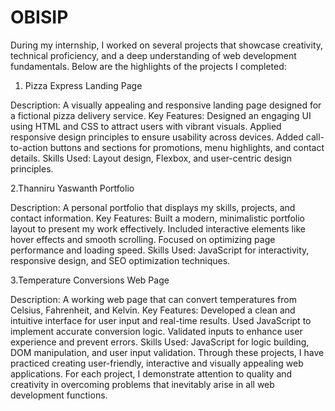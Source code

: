 # OBISIP
During my internship, I worked on several projects that showcase creativity, technical proficiency, and a deep understanding of web development fundamentals. Below are the highlights of the projects I completed:

1. Pizza Express Landing Page

Description: A visually appealing and responsive landing page designed for a fictional pizza delivery service.
Key Features:
Designed an engaging UI using HTML and CSS to attract users with vibrant visuals.
Applied responsive design principles to ensure usability across devices.
Added call-to-action buttons and sections for promotions, menu highlights, and contact details.
Skills Used: Layout design, Flexbox, and user-centric design principles.

2.Thanniru Yaswanth Portfolio

Description: A personal portfolio that displays my skills, projects, and contact information.
Key Features:
Built a modern, minimalistic portfolio layout to present my work effectively.
Included interactive elements like hover effects and smooth scrolling.
Focused on optimizing page performance and loading speed.
Skills Used: JavaScript for interactivity, responsive design, and SEO optimization techniques.

3.Temperature Conversions Web Page

Description: A working web page that can convert temperatures from Celsius, Fahrenheit, and Kelvin.
Key Features:
Developed a clean and intuitive interface for user input and real-time results.
Used JavaScript to implement accurate conversion logic.
Validated inputs to enhance user experience and prevent errors.
Skills Used: JavaScript for logic building, DOM manipulation, and user input validation.
Through these projects, I have practiced creating user-friendly, interactive and visually appealing web applications. For each project, I demonstrate attention to quality and creativity in overcoming problems that inevitably arise in all web development functions.
